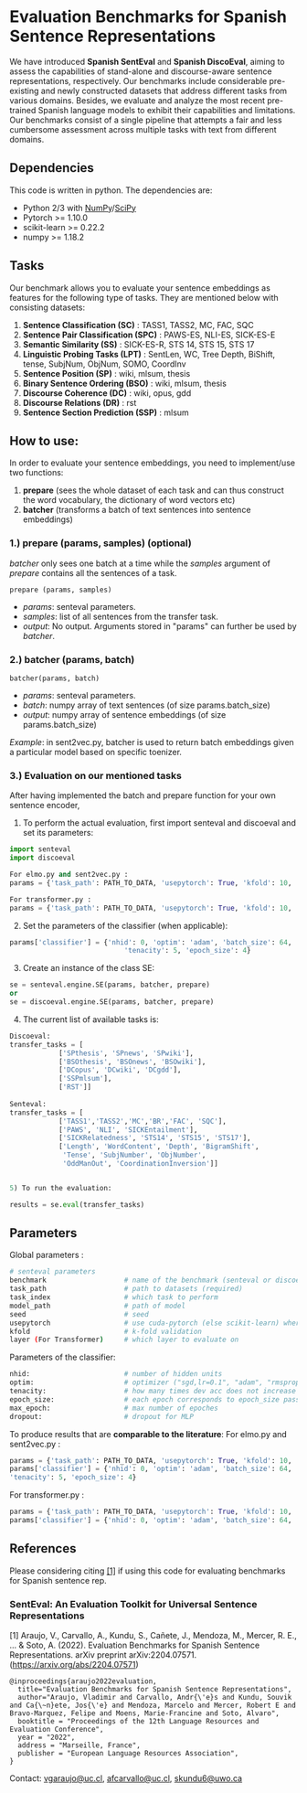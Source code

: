 # Evaluation Benchmarks for Spanish Sentence Representations

We have introduced **Spanish SentEval** and **Spanish DiscoEval**, aiming to assess the capabilities of stand-alone and discourse-aware sentence representations, respectively. Our benchmarks include considerable pre-existing and newly constructed datasets that address different tasks from various domains. Besides, we evaluate and analyze the most recent pre-trained Spanish language models to exhibit their capabilities and limitations. Our benchmarks consist of a single pipeline that attempts a fair and less cumbersome assessment across multiple tasks with text from different domains.


## Dependencies

This code is written in python. The dependencies are:

* Python 2/3 with [NumPy](http://www.numpy.org/)/[SciPy](http://www.scipy.org/)
* Pytorch >= 1.10.0
* scikit-learn >= 0.22.2
* numpy >= 1.18.2


## Tasks

Our benchmark allows you to evaluate your sentence embeddings as features for the following type of tasks. They are mentioned below with consisting datasets:

1) **Sentence Classification (SC)** : TASS1, TASS2, MC, FAC, SQC
2) **Sentence Pair Classification (SPC)** : PAWS-ES, NLI-ES, SICK-ES-E
3) **Semantic Similarity (SS)** : SICK-ES-R, STS 14, STS 15, STS 17
4) **Linguistic Probing Tasks (LPT)** : SentLen, WC, Tree Depth, BiShift, tense, SubjNum, ObjNum, SOMO, CoordInv
5) **Sentence Position (SP)** : wiki, mlsum, thesis
6) **Binary Sentence Ordering (BSO)** : wiki, mlsum, thesis
7) **Discourse Coherence (DC)** : wiki, opus, gdd
8) **Discourse Relations (DR)** : rst
9) **Sentence Section Prediction (SSP)** : mlsum
## How to use:
In order to evaluate your sentence embeddings, you need to implement/use two functions:
1. **prepare** (sees the whole dataset of each task and can thus construct the word vocabulary, the dictionary of word vectors etc)
2. **batcher** (transforms a batch of text sentences into sentence embeddings)

### 1.) prepare (params, samples) (optional)
*batcher* only sees one batch at a time while the *samples* argument of *prepare* contains all the sentences of a task.

```
prepare (params, samples)
```
* *params*: senteval parameters.
* *samples*: list of all sentences from the transfer task.
* *output*: No output. Arguments stored in "params" can further be used by *batcher*.



### 2.) batcher (params, batch)
```
batcher(params, batch)
```
* *params*: senteval parameters.
* *batch*: numpy array of text sentences (of size params.batch_size)
* *output*: numpy array of sentence embeddings (of size params.batch_size)

*Example*: in sent2vec.py, batcher is used to return batch embeddings given a particular model based on specific toenizer.  

### 3.) Evaluation on our mentioned tasks

After having implemented the batch and prepare function for your own sentence encoder,

1) To perform the actual evaluation, first import senteval and discoeval and set its parameters:
```python
import senteval
import discoeval

For elmo.py and sent2vec.py : 
params = {'task_path': PATH_TO_DATA, 'usepytorch': True, 'kfold': 10, 'batch_size': 16, 'model': model}

For transformer.py :
params = {'task_path': PATH_TO_DATA, 'usepytorch': True, 'kfold': 10, 'batch_size': 16, 'tokenizer': tokenizer, "layer": args.layer, "model": model}

```

2) Set the parameters of the classifier (when applicable):
```python
params['classifier'] = {'nhid': 0, 'optim': 'adam', 'batch_size': 64,
                            'tenacity': 5, 'epoch_size': 4}
```
3) Create an instance of the class SE:
```python
se = senteval.engine.SE(params, batcher, prepare) 
or 
se = discoeval.engine.SE(params, batcher, prepare)
```

4) The current list of available tasks is:
```python
Discoeval:
transfer_tasks = [
            ['SPthesis', 'SPnews', 'SPwiki'], 
            ['BSOthesis', 'BSOnews', 'BSOwiki'], 
            ['DCopus', 'DCwiki', 'DCgdd'], 
            ['SSPmlsum'],
            ['RST']]
            
Senteval:
transfer_tasks = [
            ['TASS1','TASS2','MC','BR','FAC', 'SQC'],
            ['PAWS', 'NLI', 'SICKEntailment'],
            ['SICKRelatedness', 'STS14', 'STS15', 'STS17'],
            ['Length', 'WordContent', 'Depth', 'BigramShift', 
             'Tense', 'SubjNumber', 'ObjNumber',
             'OddManOut', 'CoordinationInversion']]


5) To run the evaluation:

results = se.eval(transfer_tasks)
```
## Parameters
Global parameters :
```bash
# senteval parameters
benchmark                   # name of the benchmark (senteval or discoeval)
task_path                   # path to datasets (required)
task_index                  # which task to perform
model_path                  # path of model
seed                        # seed
usepytorch                  # use cuda-pytorch (else scikit-learn) where possible
kfold                       # k-fold validation
layer (For Transformer)     # which layer to evaluate on

```

Parameters of the classifier:
```bash
nhid:                       # number of hidden units 
optim:                      # optimizer ("sgd,lr=0.1", "adam", "rmsprop" ..)
tenacity:                   # how many times dev acc does not increase before training stops
epoch_size:                 # each epoch corresponds to epoch_size pass on the train set
max_epoch:                  # max number of epoches
dropout:                    # dropout for MLP
```


To produce results that are **comparable to the literature**:
For elmo.py and sent2vec.py : 
```python
params = {'task_path': PATH_TO_DATA, 'usepytorch': True, 'kfold': 10, 'batch_size': 16,'model': model}
params['classifier'] = {'nhid': 0, 'optim': 'adam', 'batch_size': 64,
'tenacity': 5, 'epoch_size': 4}
```

For transformer.py : 
```python
params = {'task_path': PATH_TO_DATA, 'usepytorch': True, 'kfold': 10, 'batch_size': 16, 'tokenizer': tokenizer, "layer": args.layer, "model": model}
params['classifier'] = {'nhid': 0, 'optim': 'adam', 'batch_size': 64, 'tenacity': 5, 'epoch_size': 4}

```

## References

Please considering citing [[1]](https://arxiv.org/abs/2204.07571) if using this code for evaluating benchmarks for Spanish sentence rep.

### SentEval: An Evaluation Toolkit for Universal Sentence Representations

[1]  Araujo, V., Carvallo, A., Kundu, S., Cañete, J., Mendoza, M., Mercer, R. E., ... & Soto, A. (2022). Evaluation Benchmarks for Spanish Sentence Representations. arXiv preprint arXiv:2204.07571. (https://arxiv.org/abs/2204.07571)

```
@inproceedings{araujo2022evaluation,
  title="Evaluation Benchmarks for Spanish Sentence Representations",
  author="Araujo, Vladimir and Carvallo, Andr{\'e}s and Kundu, Souvik and Ca{\~n}ete, Jos{\'e} and Mendoza, Marcelo and Mercer, Robert E and Bravo-Marquez, Felipe and Moens, Marie-Francine and Soto, Alvaro",
  booktitle = "Proceedings of the 12th Language Resources and Evaluation Conference",
  year = "2022",
  address = "Marseille, France",
  publisher = "European Language Resources Association",
}
```

Contact: [vgaraujo@uc.cl](mailto:vgaraujo@uc.cl), [afcarvallo@uc.cl](mailto:afcarvallo@uc.cl), [skundu6@uwo.ca](mailto:skundu6@uwo.ca)

